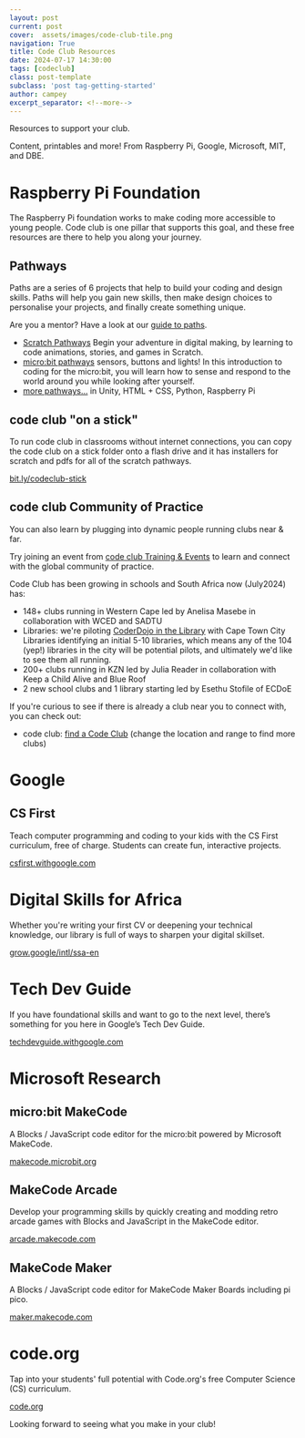 ```yaml
---
layout: post
current: post
cover:  assets/images/code-club-tile.png
navigation: True
title: Code Club Resources
date: 2024-07-17 14:30:00
tags: [codeclub]
class: post-template
subclass: 'post tag-getting-started'
author: campey
excerpt_separator: <!--more-->
---
```


Resources to support your club.

Content, printables and more! From Raspberry Pi, Google, Microsoft, MIT, and DBE.

<!--more-->

# Raspberry Pi Foundation

The Raspberry Pi foundation works to make coding more accessible to young people. Code club is one pillar that supports this goal, and these free resources are there to help you along your journey.

## Pathways

Paths are a series of 6 projects that help to build your coding and design skills. Paths will help you gain new skills, then make design choices to personalise your projects, and finally create something unique.

Are you a mentor? Have a look at our [guide to paths](https://projects.raspberrypi.org/en/projects/321-make-mentor-guide).

 * [Scratch Pathways](https://projects.raspberrypi.org/en/collections/scratch) Begin your adventure in digital making, by learning to code animations, stories, and games in Scratch.
 * [micro:bit pathways](https://projects.raspberrypi.org/en/collections/microbit) sensors, buttons and lights! In this introduction to coding for the micro:bit, you will learn how to sense and respond to the world around you while looking after yourself.
 * [more pathways...](https://projects.raspberrypi.org/en/paths) in Unity, HTML + CSS, Python, Raspberry Pi


## code club "on a stick"

To run code club in classrooms without internet connections, you can copy the code club on a stick folder onto a flash drive and it has installers for scratch and pdfs for all of the scratch pathways. 

[bit.ly/codeclub-stick](https://bit.ly/codeclub-stick)

## code club Community of Practice

You can also learn by plugging into dynamic people running clubs near & far.

Try joining an event from [code club Training & Events](https://codeclub.org/en/events) to learn and connect with the global community of practice.

Code Club has been growing in schools and South Africa now (July2024) has:
 * 148+ clubs running in Western Cape led by Anelisa Masebe in collaboration with WCED and SADTU
 * Libraries: we're piloting [CoderDojo in the Library](https://help.coderdojo.com/cdkb/s/article/CoderDojo-in-the-library) with Cape Town City Libraries identifying an initial 5-10 libraries, which means any of the 104 (yep!) libraries in the city will be potential pilots, and ultimately we'd like to see them all running.
 * 200+ clubs running in KZN led by Julia Reader in collaboration with Keep a Child Alive and Blue Roof
 * 2 new school clubs and 1 library starting led by Esethu Stofile of ECDoE


If you're curious to see if there is already a club near you to connect with, you can check out:
 * code club: [find a Code Club](https://codeclub.org/en/clubs?clubs_search%5Bcountry%5D=ZA&clubs_search%5Bq%5D=cape+town&commit=Find+a+Code+Club) (change the location and range to find more clubs)

# Google

## CS First
Teach computer programming and coding to your kids with the CS First curriculum, free of charge. Students can create fun, interactive projects.

[csfirst.withgoogle.com](https://csfirst.withgoogle.com/s/en/home)


# Digital Skills for Africa
Whether you're writing your first CV or deepening your technical knowledge, our library is full of ways to sharpen your digital skillset.

[grow.google/intl/ssa-en](https://grow.google/intl/ssa-en/#filter)

# Tech Dev Guide
If you have foundational skills and want to go to the next level, there’s something for you here in Google’s Tech Dev Guide.

[techdevguide.withgoogle.com](https://techdevguide.withgoogle.com)

# Microsoft Research

## micro:bit MakeCode
A Blocks / JavaScript code editor for the micro:bit powered by Microsoft MakeCode.

[makecode.microbit.org](https://makecode.microbit.org)

## MakeCode Arcade
Develop your programming skills by quickly creating and modding retro arcade games with Blocks and JavaScript in the MakeCode editor.

[arcade.makecode.com](https://arcade.makecode.com)

## MakeCode Maker
A Blocks / JavaScript code editor for MakeCode Maker Boards including pi pico.

[maker.makecode.com](https://maker.makecode.com)

# code.org
Tap into your students' full potential with Code.org's free Computer Science (CS) curriculum.

[code.org](https://code.org/) 

Looking forward to seeing what you make in your club!
